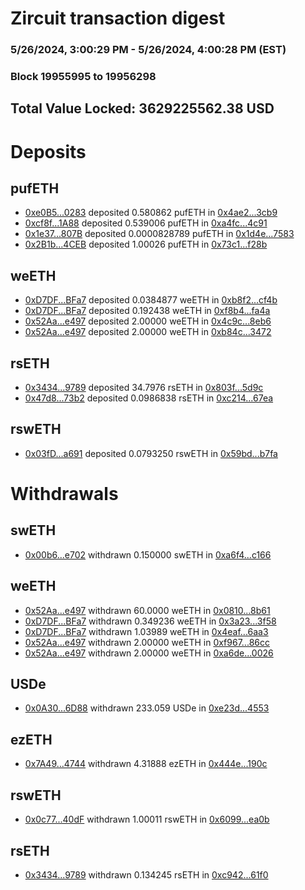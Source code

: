 # Zircuit transaction digest
### 5/26/2024, 3:00:29 PM - 5/26/2024, 4:00:28 PM (EST)
### Block 19955995 to 19956298

## Total Value Locked: 3629225562.38 USD

# Deposits
## pufETH
- [0xe0B5...0283](https://etherscan.io/address/0xe0B536a468496F9E9590f62e3b97f4A085b30283) deposited 0.580862 pufETH in [0x4ae2...3cb9](https://etherscan.io/tx/0xe0B536a468496F9E9590f62e3b97f4A085b30283)
- [0xcf8f...1A88](https://etherscan.io/address/0xcf8f8cf114655f301F08C896737EEc7Fcc6e1A88) deposited 0.539006 pufETH in [0xa4fc...4c91](https://etherscan.io/tx/0xcf8f8cf114655f301F08C896737EEc7Fcc6e1A88)
- [0x1e37...807B](https://etherscan.io/address/0x1e3765b7c259947bAd3c3B400F2953760174807B) deposited 0.0000828789 pufETH in [0x1d4e...7583](https://etherscan.io/tx/0x1e3765b7c259947bAd3c3B400F2953760174807B)
- [0x2B1b...4CEB](https://etherscan.io/address/0x2B1bA654c45843f21Fff972A7cBEFDe0B2a94CEB) deposited 1.00026 pufETH in [0x73c1...f28b](https://etherscan.io/tx/0x2B1bA654c45843f21Fff972A7cBEFDe0B2a94CEB)
## weETH
- [0xD7DF...BFa7](https://etherscan.io/address/0xD7DF7E085214743530afF339aFC420c7c720BFa7) deposited 0.0384877 weETH in [0xb8f2...cf4b](https://etherscan.io/tx/0xD7DF7E085214743530afF339aFC420c7c720BFa7)
- [0xD7DF...BFa7](https://etherscan.io/address/0xD7DF7E085214743530afF339aFC420c7c720BFa7) deposited 0.192438 weETH in [0xf8b4...fa4a](https://etherscan.io/tx/0xD7DF7E085214743530afF339aFC420c7c720BFa7)
- [0x52Aa...e497](https://etherscan.io/address/0x52Aa899454998Be5b000Ad077a46Bbe360F4e497) deposited 2.00000 weETH in [0x4c9c...8eb6](https://etherscan.io/tx/0x52Aa899454998Be5b000Ad077a46Bbe360F4e497)
- [0x52Aa...e497](https://etherscan.io/address/0x52Aa899454998Be5b000Ad077a46Bbe360F4e497) deposited 2.00000 weETH in [0xb84c...3472](https://etherscan.io/tx/0x52Aa899454998Be5b000Ad077a46Bbe360F4e497)
## rsETH
- [0x3434...9789](https://etherscan.io/address/0x34349c5569e7B846c3558961552D2202760A9789) deposited 34.7976 rsETH in [0x803f...5d9c](https://etherscan.io/tx/0x34349c5569e7B846c3558961552D2202760A9789)
- [0x47d8...73b2](https://etherscan.io/address/0x47d8C7c7830c829da564C9a41Ffd21Ce8d7473b2) deposited 0.0986838 rsETH in [0xc214...67ea](https://etherscan.io/tx/0x47d8C7c7830c829da564C9a41Ffd21Ce8d7473b2)
## rswETH
- [0x03fD...a691](https://etherscan.io/address/0x03fD3911D4ABa632e7a9cbeaB9D855E388d0a691) deposited 0.0793250 rswETH in [0x59bd...b7fa](https://etherscan.io/tx/0x03fD3911D4ABa632e7a9cbeaB9D855E388d0a691)
# Withdrawals
## swETH
- [0x00b6...e702](https://etherscan.io/address/0x00b6D5DEe77B17bB0A4DEA1AD66351BF8C72e702) withdrawn 0.150000 swETH in [0xa6f4...c166](https://etherscan.io/tx/0x00b6D5DEe77B17bB0A4DEA1AD66351BF8C72e702)
## weETH
- [0x52Aa...e497](https://etherscan.io/address/0x52Aa899454998Be5b000Ad077a46Bbe360F4e497) withdrawn 60.0000 weETH in [0x0810...8b61](https://etherscan.io/tx/0x52Aa899454998Be5b000Ad077a46Bbe360F4e497)
- [0xD7DF...BFa7](https://etherscan.io/address/0xD7DF7E085214743530afF339aFC420c7c720BFa7) withdrawn 0.349236 weETH in [0x3a23...3f58](https://etherscan.io/tx/0xD7DF7E085214743530afF339aFC420c7c720BFa7)
- [0xD7DF...BFa7](https://etherscan.io/address/0xD7DF7E085214743530afF339aFC420c7c720BFa7) withdrawn 1.03989 weETH in [0x4eaf...6aa3](https://etherscan.io/tx/0xD7DF7E085214743530afF339aFC420c7c720BFa7)
- [0x52Aa...e497](https://etherscan.io/address/0x52Aa899454998Be5b000Ad077a46Bbe360F4e497) withdrawn 2.00000 weETH in [0xf967...86cc](https://etherscan.io/tx/0x52Aa899454998Be5b000Ad077a46Bbe360F4e497)
- [0x52Aa...e497](https://etherscan.io/address/0x52Aa899454998Be5b000Ad077a46Bbe360F4e497) withdrawn 2.00000 weETH in [0xa6de...0026](https://etherscan.io/tx/0x52Aa899454998Be5b000Ad077a46Bbe360F4e497)
## USDe
- [0x0A30...6D88](https://etherscan.io/address/0x0A3010C2050Df116359Da0cE1C015d9034af6D88) withdrawn 233.059 USDe in [0xe23d...4553](https://etherscan.io/tx/0x0A3010C2050Df116359Da0cE1C015d9034af6D88)
## ezETH
- [0x7A49...4744](https://etherscan.io/address/0x7A493Be5c2ce014cD049Bf178a1ac0Db1B434744) withdrawn 4.31888 ezETH in [0x444e...190c](https://etherscan.io/tx/0x7A493Be5c2ce014cD049Bf178a1ac0Db1B434744)
## rswETH
- [0x0c77...40dF](https://etherscan.io/address/0x0c77C848FEbD7CEe88B89E89975a5C45Eaf540dF) withdrawn 1.00011 rswETH in [0x6099...ea0b](https://etherscan.io/tx/0x0c77C848FEbD7CEe88B89E89975a5C45Eaf540dF)
## rsETH
- [0x3434...9789](https://etherscan.io/address/0x34349c5569e7B846c3558961552D2202760A9789) withdrawn 0.134245 rsETH in [0xc942...61f0](https://etherscan.io/tx/0x34349c5569e7B846c3558961552D2202760A9789)
